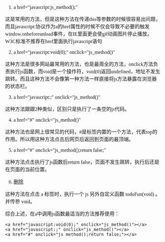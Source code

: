 <font face="SimSun" size=3>

1. a href="javascript:js_method();"

这是常用的方法，但是这种方法在传递this等参数的时候很容易出问题，而且javascript:协议作为a的href属性的时候不仅会导致不必要的触发window.onbeforeunload事件，在IE里面更会使gif动画图片停止播放。W3C标准不推荐在href里面执行javascript语句

2. a href="javascript:void(0);" onclick="js_method()"

这种方法是很多网站最常用的方法，也是最周全的方法，onclick方法负责执行js函数，而void是一个操作符，void(0)返回undefined，地址不发生跳转。而且这种方法不会像第一种方法一样直接将js方法暴露在浏览器的状态栏。

3. a href="javascript:;" onclick="js_method()"

这种方法跟跟2种类似，区别只是执行了一条空的js代码。

4. a href="#" onclick="js_method()"

这种方法也是网上很常见的代码，#是标签内置的一个方法，代表top的作用。所以用这种方法点击后网页后返回到页面的最顶端。

5. a href="#" onclick="js_method();return false;"

这种方法点击执行了js函数后return false，页面不发生跳转，执行后还是在页面的当前位置。

6. <a href='javascript:todoFun(void)'>删除</a>

这种方法在点击 a 标签时，执行一个 js 另外自定义函数 todoFun(void)  。并传参 void。

综合上述，在a中调用js函数最适当的方法推荐使用：

~~~
<a href="javascript:void(0);" onclick="js_method()"></a> 
<a href="javascript:;" onclick="js_method()"></a> 
<a href="#" onclick="js_method();return false;"></a>
~~~

</font>